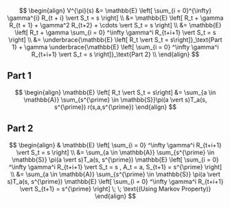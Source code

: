 $$
\begin{align}
	V^{\pi}(s) 
	&= \mathbb{E} \left[ \sum_{i = 0}^{\infty}  \gamma^{i} R_{t + i} \vert S_t = s \right] \\
	&= \mathbb{E} \left[ R_t + \gamma R_{t + 1} + \gamma^2 R_{t+2} + \cdots  \vert S_t = s \right] \\
	&= \mathbb{E} \left[ R_t + \gamma \sum_{i = 0} ^\infty \gamma^i R_{t+i+1} \vert S_t = s \right] \\
	&= \underbrace{\mathbb{E} \left[ R_t \vert S_t = s\right]}_\text{Part 1}  + \gamma \underbrace{\mathbb{E} \left[ \sum_{i = 0} ^\infty \gamma^i R_{t+i+1} \vert S_t = s \right]}_\text{Part 2} \\
\end{align}
$$
## Part 1
$$
\begin{align}
	\mathbb{E} \left[ R_t \vert S_t = s\right] &= \sum_{a \in \mathbb{A}} \sum_{s^{\prime} \in \mathbb{S}}\pi(a \vert s)T_a(s, s^{\prime}) r(s,a,s^{\prime})
\end{align}
$$
## Part 2
$$
\begin{align}
	& \mathbb{E} \left[ \sum_{i = 0} ^\infty \gamma^i R_{t+i+1} \vert S_t = s \right] \\ 
	&= \sum_{a \in \mathbb{A}} \sum_{s^{\prime} \in \mathbb{S}} \pi(a \vert s)T_a(s, s^{\prime})  \mathbb{E} \left[ \sum_{i = 0} ^\infty \gamma^i R_{t+i+1} \vert S_t = s , A_t = a, S_{t+1} = s^{\prime} \right] \\
	&= \sum_{a \in \mathbb{A}} \sum_{s^{\prime} \in \mathbb{S}} \pi(a \vert s)T_a(s, s^{\prime})  \mathbb{E} \left[ \sum_{i = 0} ^\infty \gamma^i R_{t+i+1} \vert S_{t+1} = s^{\prime} \right] \; \; \text{(Using Markov Property)}
\end{align}
$$